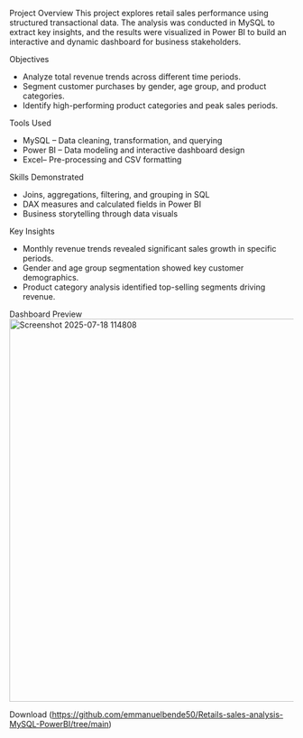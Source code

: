 Project Overview
This project explores retail sales performance using structured transactional data. The analysis was conducted in MySQL
to extract key insights, and the results were visualized in Power BI to build an interactive and dynamic dashboard 
for business stakeholders.

Objectives
- Analyze total revenue trends across different time periods.
- Segment customer purchases by gender, age group, and product categories.
- Identify high-performing product categories and peak sales periods.

Tools Used
- MySQL – Data cleaning, transformation, and querying
- Power BI – Data modeling and interactive dashboard design
- Excel– Pre-processing and CSV formatting

Skills Demonstrated
- Joins, aggregations, filtering, and grouping in SQL
- DAX measures and calculated fields in Power BI
- Business storytelling through data visuals

Key Insights
- Monthly revenue trends revealed significant sales growth in specific periods.
- Gender and age group segmentation showed key customer demographics.
- Product category analysis identified top-selling segments driving revenue.


Dashboard Preview
<img width="1182" height="679" alt="Screenshot 2025-07-18 114808" src="https://github.com/user-attachments/assets/165869a1-d72b-48a5-a593-e8a907aea26e" />

Download
(https://github.com/emmanuelbende50/Retails-sales-analysis-MySQL-PowerBI/tree/main)

